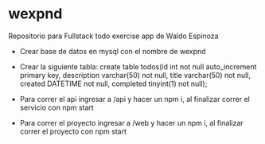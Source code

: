 # wexpnd
Repositorio para Fullstack todo exercise app  de Waldo Espinoza


* Crear base de datos en mysql con el nombre de wexpnd

* Crear la siguiente tabla:  create table todos(id int not null auto_increment primary key, description varchar(50) not null, title varchar(50) not null, created DATETIME not null, completed tinyint(1) not null);

* Para correr el api ingresar a /api y hacer un npm i, al finalizar correr el servicio con npm start

* Para correr el proyecto ingresar a /web y hacer un npm i, al finalizar correr el proyecto con npm start
